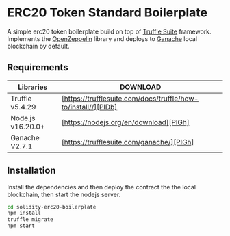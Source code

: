 # ERC20 Token Standard Boilerplate

A simple erc20 token boilerplate build on top of  [Truffle Suite](https://trufflesuite.com/)
 framework. Implements the [OpenZeppelin](https://www.openzeppelin.com/contracts) library and deploys to [Ganache](https://trufflesuite.com/ganache/) local blockchain by default.
## Requirements
| Libraries | DOWNLOAD |
| ------ | ------ |
| Truffle v5.4.29 | [https://trufflesuite.com/docs/truffle/how-to/install//][PlDb] |
| Node.js v16.20.0+ | [https://nodejs.org/en/download][PlGh] |
| Ganache V2.7.1 | [https://trufflesuite.com/ganache/][PlGh] |

## Installation

Install the dependencies and then deploy the contract the the local blockchain, then start the nodejs server.

```sh
cd solidity-erc20-boilerplate
npm install
truffle migrate
npm start
```
